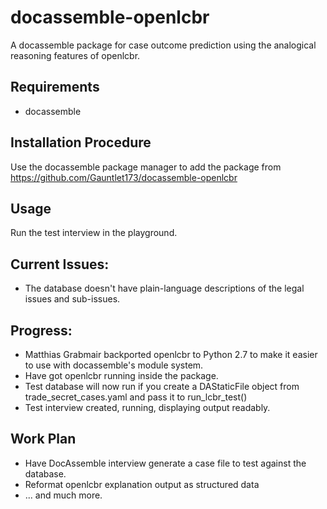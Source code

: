 # docassemble-openlcbr
A docassemble package for case outcome prediction using the analogical reasoning features of openlcbr.
## Requirements
* docassemble
## Installation Procedure
Use the docassemble package manager to add the package from https://github.com/Gauntlet173/docassemble-openlcbr
## Usage
Run the test interview in the playground.
## Current Issues:
* The database doesn't have plain-language descriptions of the legal issues and sub-issues.
## Progress:
* Matthias Grabmair backported openlcbr to Python 2.7 to make it easier to use with docassemble's module system.
* Have got openlcbr running inside the package.
* Test database will now run if you create a DAStaticFile object from trade\_secret\_cases.yaml and pass it to run\_lcbr\_test()
* Test interview created, running, displaying output readably.
## Work Plan
* Have DocAssemble interview generate a case file to test against the database.
* Reformat openlcbr explanation output as structured data
* ... and much more.